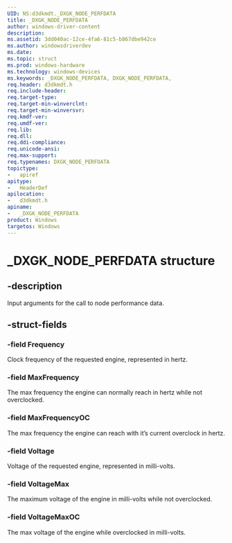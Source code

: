 ```yaml
---
UID: NS:d3dkmdt._DXGK_NODE_PERFDATA
title: _DXGK_NODE_PERFDATA
author: windows-driver-content
description:
ms.assetid: 3dd040ac-12ce-4fa6-81c5-b867dbe942ce
ms.author: windowsdriverdev
ms.date:
ms.topic: struct
ms.prod: windows-hardware
ms.technology: windows-devices
ms.keywords: _DXGK_NODE_PERFDATA, DXGK_NODE_PERFDATA,
req.header: d3dkmdt.h
req.include-header:
req.target-type:
req.target-min-winverclnt:
req.target-min-winversvr:
req.kmdf-ver:
req.umdf-ver:
req.lib:
req.dll:
req.ddi-compliance:
req.unicode-ansi:
req.max-support:
req.typenames: DXGK_NODE_PERFDATA
topictype:
-	apiref
apitype:
-	HeaderDef
apilocation:
-	d3dkmdt.h
apiname:
-	_DXGK_NODE_PERFDATA
product: Windows
targetos: Windows
---
```


# _DXGK_NODE_PERFDATA structure

## -description

Input arguments for the call to node performance data.

## -struct-fields

### -field Frequency

Clock frequency of the requested engine, represented in hertz.

### -field MaxFrequency

The max frequency the engine can normally reach in hertz while not overclocked.

### -field MaxFrequencyOC

The max frequency the engine can reach with it’s current overclock in hertz.

### -field Voltage

Voltage of the requested engine, represented in milli-volts.

### -field VoltageMax

The maximum voltage of the engine in milli-volts while not overclocked.

### -field VoltageMaxOC

The max voltage of the engine while overclocked in milli-volts.

